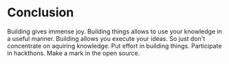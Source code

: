 # Conclusion
Building gives immense joy. Building things allows to use your knowledge in a useful manner. Building allows you execute your ideas. So just don't concentrate on aquiring knowledge. Put effort in building things. Participate in hackthons. Make a mark in the open source.
